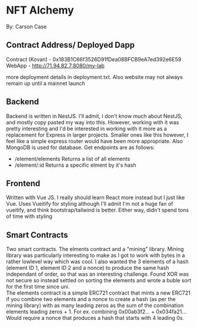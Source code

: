 NFT Alchemy
===========
By: Carson Case

Contract Address/ Deployed Dapp
-------------------------------
Contract (Kovan)    - 0x183B1C66f3526D91fDea08BFCB9eA7ed392e6E59 
WebApp              - http://71.94.82.7:8080/my-lab

more deployment details in deployment.txt. Also website may not always remain up until a mainnet launch

Backend
-------
Backend is written in NestJS. I'll admit, I don't know much about NestJS, and mostly copy pasted my way into this. However, working with it was pretty interesting and I'd be interested in working with it more as a replacement for Express in larger projects. Smaller ones like this however, I feel like a simple express router would have been more appropriate. Also MongoDB is used for database. Get endpoints are as follows:  
- /element/elements Returns a list of all elements
- /element/:id Returns a specific elment by it's hash

Frontend
--------
Written with Vue JS. I really should learn React more instead but I just like Vue. Uses Vueitify for styling although I'll admit I'm not a huge fan of vueitify, and think bootstrap/tailwind is better. Either way, didn't spend tons of time with styling

Smart Contracts
---------------
Two smart contracts. The elments contract and a "mining" library. Mining library was particularly interesting to make as I got to work with bytes in a rather lowlevel way which was cool. I also wanted the 3 elements of a hash (element ID 1, element ID 2 and a nonce) to produce the same hash independant of order, so that was an interesting challenge. Found XOR was not secure so instead settled on sorting the elements and wrote a buble sort for the first time since uni.  
The elements contract is a simple ERC721 contract that mints a new ERC721 if you combine two elements and a nonce to create a hash (as per the mining library) with as many leading zeros as the sum of the combination elements leading zeros + 1. For ex. combining 0x00ab3f2... + 0x034fa21... Would require a nonce that produces a hash that starts with 4 leading 0s.